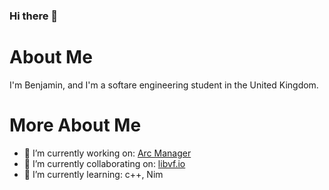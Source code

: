 ### Hi there 👋
# About Me
I'm Benjamin, and I'm a softare engineering student in the United Kingdom.

# More About Me
- 🔭 I’m currently working on: [Arc Manager](https://github.com/GrandtheUK/arc-manager)
- 🔭 I’m currently collaborating on: [libvf.io](https://libvf.io)
- 🌱 I’m currently learning: c++, Nim

